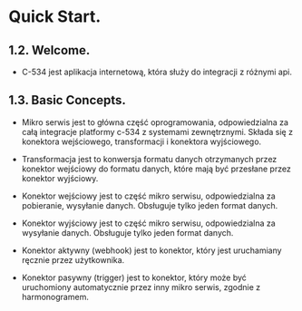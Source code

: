 # Quick Start.
## 1.2. Welcome.
* C-534 jest aplikacja internetową, która służy do integracji z różnymi api. 

## 1.3. Basic Concepts.
* Mikro serwis  jest to główna część oprogramowania, odpowiedzialna za całą integracje platformy c-534 z systemami zewnętrznymi. Składa się z konektora wejściowego, transformacji i konektora wyjściowego.

* Transformacja jest to konwersja formatu danych otrzymanych przez konektor wejściowy do formatu danych, które mają być przesłane przez konektor wyjściowy.

* Konektor wejściowy jest to część mikro serwisu, odpowiedzialna za pobieranie, wysyłanie danych. Obsługuje tylko jeden format danych.

* Konektor wyjściowy jest to część mikro serwisu, odpowiedzialna za wysyłanie danych. Obsługuje tylko jeden format danych.

* Konektor aktywny (webhook) jest to konektor, który jest uruchamiany ręcznie  przez użytkownika.

* Konektor pasywny (trigger) jest to konektor, który może być uruchomiony automatycznie przez inny mikro serwis, zgodnie z harmonogramem.
